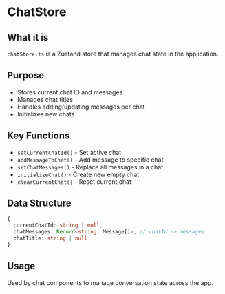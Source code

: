 # ChatStore

## What it is

`chatStore.ts` is a Zustand store that manages chat state in the application.

## Purpose

- Stores current chat ID and messages
- Manages chat titles
- Handles adding/updating messages per chat
- Initializes new chats

## Key Functions

- `setCurrentChatId()` - Set active chat
- `addMessageToChat()` - Add message to specific chat
- `setChatMessages()` - Replace all messages in a chat
- `initializeChat()` - Create new empty chat
- `clearCurrentChat()` - Reset current chat

## Data Structure

```typescript
{
  currentChatId: string | null,
  chatMessages: Record<string, Message[]>, // chatId -> messages
  chatTitle: string | null
}
```

## Usage

Used by chat components to manage conversation state across the app.
